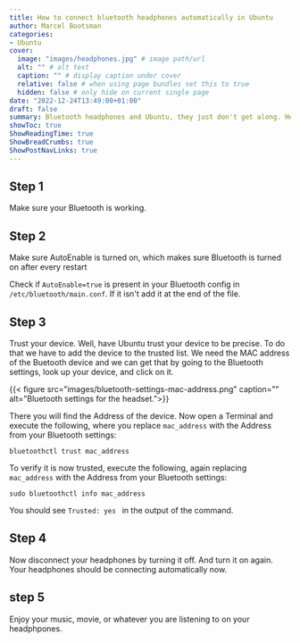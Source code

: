 ```yaml
---
title: How to connect bluetooth headphones automatically in Ubuntu
author: Marcel Bootsman
categories:
- Ubuntu
cover: 
  image: "images/headphones.jpg" # image path/url
  alt: "" # alt text
  caption: "" # display caption under cover
  relative: false # when using page bundles set this to true
  hidden: false # only hide on current single page
date: "2022-12-24T13:49:00+01:00"
draft: false
summary: Bluetooth headphones and Ubuntu, they just don't get along. Here's how to fix auto-connect for your Bluetooth headphones.
showToc: true
ShowReadingTime: true
ShowBreadCrumbs: true
ShowPostNavLinks: true
---
```


## Step 1 ##
Make sure your Bluetooth is working.

## Step 2 ##
Make sure AutoEnable is turned on, which makes sure Bluetooth is turned on after every restart

Check if `AutoEnable=true` is present in your Bluetooth config in `/etc/bluetooth/main.conf`. If it isn't add it at the end of the file.

## Step 3 ##

Trust your device. Well, have Ubuntu trust your device to be precise. To do that we have to add the device to the trusted list. We need the MAC address of the Buetooth device and we can get that by going to the Bluetooth settings, look up your device, and click on it.

{{< figure src="images/bluetooth-settings-mac-address.png" caption="" alt="Bluetooth settings for the headset.">}}

There you will find the Address of the device.
Now open a Terminal and execute the following, where you replace `mac_address` with the Address from your Bluetooth settings: 
```
bluetoothctl trust mac_address
```

To verify it is now trusted, execute the following, again replacing `mac_address` with the Address from your Bluetooth settings:
```
sudo bluetoothctl info mac_address
```

You should see `Trusted: yes ` in the output of the command.

## Step 4 ##

Now disconnect your headphones by turning it off. And turn it on again. Your headphones should be connecting automatically now.

## step 5 ##

Enjoy your music, movie, or whatever you are listening to on your headphpones.